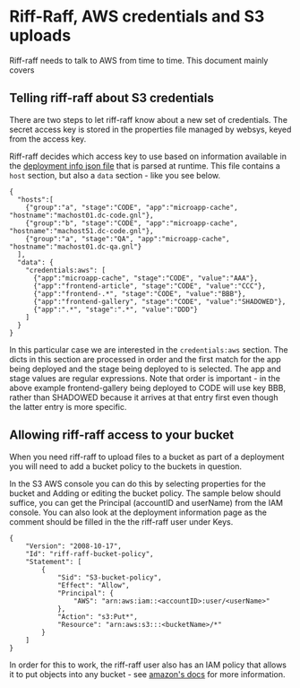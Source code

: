 <!--- prev:externalRequest -->
Riff-Raff, AWS credentials and S3 uploads
=========================================

Riff-raff needs to talk to AWS from time to time. This document mainly covers

Telling riff-raff about S3 credentials
--------------------------------------

There are two steps to let riff-raff know about a new set of credentials.  The secret access key is stored in the
properties file managed by websys, keyed from the access key.

Riff-raff decides which access key to use based on information available in the
[deployment info json file](../magenta-lib/deployinfo) that is parsed at runtime.  This file contains a `host` section,
but also a `data` section - like you see below.

    {
      "hosts":[
        {"group":"a", "stage":"CODE", "app":"microapp-cache", "hostname":"machost01.dc-code.gnl"},
        {"group":"b", "stage":"CODE", "app":"microapp-cache", "hostname":"machost51.dc-code.gnl"},
        {"group":"a", "stage":"QA", "app":"microapp-cache", "hostname":"machost01.dc-qa.gnl"}
      ],
      "data": {
        "credentials:aws": [
          {"app":"microapp-cache", "stage":"CODE", "value":"AAA"},
          {"app":"frontend-article", "stage":"CODE", "value":"CCC"},
          {"app":"frontend-.*", "stage":"CODE", "value":"BBB"},
          {"app":"frontend-gallery", "stage":"CODE", "value":"SHADOWED"},
          {"app":".*", "stage":".*", "value":"DDD"}
        ]
      }
    }

In this particular case we are interested in the `credentials:aws` section. The dicts in this section are processed in
order and the first match for the app being deployed and the stage being deployed to is selected.  The app and stage
values are regular expressions.  Note that order is important - in the above example frontend-gallery being deployed to
CODE will use key BBB, rather than SHADOWED because it arrives at that entry first even though the latter entry
is more specific.

Allowing riff-raff access to your bucket
----------------------------------------

When you need riff-raff to upload files to a bucket as part of a deployment you will need to add a bucket policy to
the buckets in question.

In the S3 AWS console you can do this by selecting properties for the bucket and Adding or editing the bucket policy.
 The sample below should suffice, you can get the Principal (accountID and userName) from the IAM console.  You can
 also look at the deployment information page as the comment should be filled in the the riff-raff user under Keys.

    {
        "Version": "2008-10-17",
        "Id": "riff-raff-bucket-policy",
        "Statement": [
            {
                "Sid": "S3-bucket-policy",
                "Effect": "Allow",
                "Principal": {
                    "AWS": "arn:aws:iam::<accountID>:user/<userName>"
                },
                "Action": "s3:Put*",
                "Resource": "arn:aws:s3:::<bucketName>/*"
            }
        ]
    }

In order for this to work, the riff-raff user also has an IAM policy that allows it to put objects into any bucket - see
 [amazon's docs](https://docs.amazonwebservices.com/IAM/latest/UserGuide/Delegation.html) for more information.
